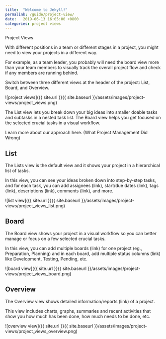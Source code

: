 ```yaml
---
title:  "Welcome to Jekyll!"
permalink: /guide/project-view/
date:   2019-06-13 16:05:00 +0800
categories: project views
---
```



Project Views


With different positions in a team or different stages in a project, you might need to view your projects in a different way. 

For example, as a team leader, you probably will need the board view more than your team members to visually track the overall project flow and check if any members are running behind.  

Switch between three different views at the header of the project: List, Board, and Overview. 




![project views]({{ site.url }}{{ site.baseurl }}/assets/images/project-views/project_views.png)


The List view lets you break down your big ideas into smaller doable tasks and subtasks in a nested task list. The Board view helps you get focused on the selected crucial tasks in a visual workflow. 

Learn more about our approach here. (What Project Management Did Wrong)






## List
The Lists view is the default view and it shows your project in a hierarchical list of tasks.
 
In this view, you can see your ideas broken down into step-by-step tasks, and for each task, you can add assignees (link), start/due dates (link), tags (link), descriptions (link), comments (link), and more. 




![list view]({{ site.url }}{{ site.baseurl }}/assets/images/project-views/project_views_list.png)






## Board
The Board view shows your project in a visual workflow so you can better manage or focus on a few selected crucial tasks.

In this view, you can add multiple boards (link) for one project (eg., Preparation, Planning) and in each board, add multiple status columns (link) like Development, Testing, Pending, etc.



![board view]({{ site.url }}{{ site.baseurl }}/assets/images/project-views/project_views_board.png)











## Overview
The Overview view shows detailed information/reports (link) of a project.

This view includes charts, graphs, summaries and recent activities that show you how much has been done, how much needs to be done, etc.




![overview view]({{ site.url }}{{ site.baseurl }}/assets/images/project-views/project_views_overview.png)












